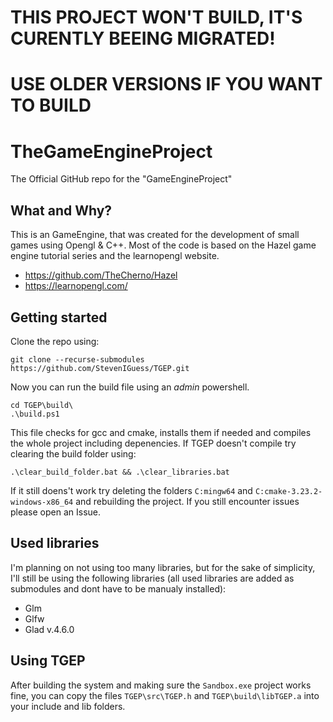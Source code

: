 # THIS PROJECT WON'T BUILD, IT'S CURENTLY BEEING MIGRATED!

# USE OLDER VERSIONS IF YOU WANT TO BUILD 

# TheGameEngineProject
The Official GitHub repo for the "GameEngineProject"

## What and Why?
This is an GameEngine, that was created for the development of small games using Opengl & C++.
Most of the code is based on the Hazel game engine tutorial series and the learnopengl website.
- https://github.com/TheCherno/Hazel
- https://learnopengl.com/ 

## Getting started
Clone the repo using:
```
git clone --recurse-submodules https://github.com/StevenIGuess/TGEP.git
```
Now you can run the build file using an _admin_ powershell.
```
cd TGEP\build\
.\build.ps1
```
This file checks for gcc and cmake, installs them if needed and compiles the whole project including depenencies.
If TGEP doesn't compile try clearing the build folder using:
```
.\clear_build_folder.bat && .\clear_libraries.bat
```
If it still doens't work try deleting the folders `C:mingw64` and `C:cmake-3.23.2-windows-x86_64` and rebuilding the project.
If you still encounter issues please open an Issue.

## Used libraries
I'm planning on not using too many libraries, but for the sake of simplicity, I'll still be using the following libraries (all used libraries are added as submodules and dont have to be manualy installed): 
- Glm
- Glfw 
- Glad v.4.6.0

## Using TGEP
After building the system and making sure the `Sandbox.exe` project works fine, you can copy the files `TGEP\src\TGEP.h` and `TGEP\build\libTGEP.a` into your include and lib folders.
